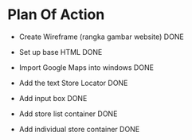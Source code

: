 # Plan Of Action

- Create Wireframe (rangka gambar website) DONE

- Set up base HTML DONE

- Import Google Maps into windows DONE

- Add the text Store Locator DONE

- Add input box DONE

- Add store list container DONE

- Add individual store container DONE
